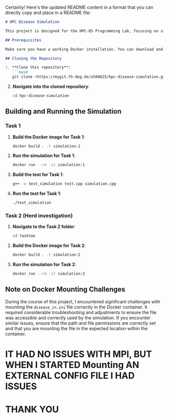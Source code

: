 Certainly! Here's the updated README content in a format that you can directly copy and place in a README file:

```markdown
# HPC Disease Simulation

This project is designed for the HPC-05 Programming Lab, focusing on simulating the spread of diseases.

## Prerequisites

Make sure you have a working Docker installation. You can download and install Docker from [here](https://www.docker.com/products/docker-desktop).

## Cloning the Repository

1. **Clone this repository**:
   ```bash
   git clone <https://mygit.th-deg.de/sh04625/hpc-disease-simulation.git>
   ```

2. **Navigate into the cloned repository**:
   ```bash
   cd hpc-disease-simulation
   ```

## Building and Running the Simulation

### Task 1

1. **Build the Docker image for Task 1**:
   ```bash
   docker build . -t simulation:1
   ```

2. **Run the simulation for Task 1**:
   ```bash
   docker run --rm -it simulation:1
   ```

3. **Build the test for Task 1**:
   ```bash
   g++ -o test_simulation test.cpp simulation.cpp
   ```

4. **Run the test for Task 1**:
   ```bash
   ./test_simulation
   ```

### Task 2 (Herd investigation)

1. **Navigate to the Task 2 folder**:
   ```bash
   cd tasktwo
   ```

2. **Build the Docker image for Task 2**:
   ```bash
   docker build . -t simulation:2
   ```

3. **Run the simulation for Task 2**:
   ```bash
   docker run --rm -it simulation:2
   ```

## Note on Docker Mounting Challenges

During the course of this project, I encountered significant challenges with mounting the `disease_in.ini` file correctly in the Docker container. It required considerable troubleshooting and adjustments to ensure the file was accessible and correctly used by the simulation. If you encounter similar issues, ensure that the path and file permissions are correctly set and that you are mounting the file in the expected location within the container.


# IT HAD NO ISSUES WITH MPI, BUT WHEN I STARTED Mounting AN EXTERNAL CONFIG FILE I HAD ISSUES

# THANK YOU
